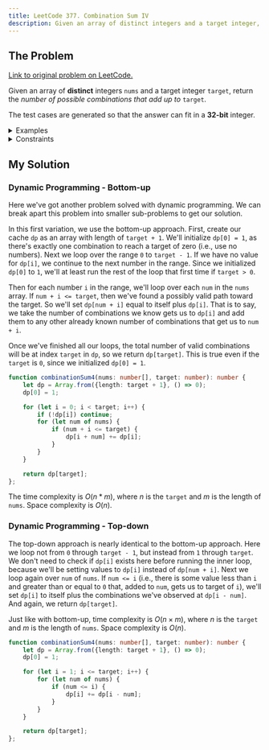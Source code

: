 ```yaml
---
title: LeetCode 377. Combination Sum IV
description: Given an array of distinct integers and a target integer, return the number of possible combinations that add up to target.
---
```


## The Problem

[Link to original problem on LeetCode.](https://leetcode.com/problems/combination-sum-iv/)

Given an array of **distinct** integers `nums` and a target integer `target`, return the _number of possible combinations that add up to_ `target`.

The test cases are generated so that the answer can fit in a **32-bit** integer.

<details>
<summary>Examples</summary>

Example 1:

```
Input: nums = [1,2,3], target = 4
Output: 7
Explanation:
The possible combination ways are:
(1, 1, 1, 1)
(1, 1, 2)
(1, 2, 1)
(1, 3)
(2, 1, 1)
(2, 2)
(3, 1)
Note that different sequences are counted as different combinations.
```

Example 2:

```
Input: nums = [9], target = 3
Output: 0
```
</details>

<details>
<summary>Constraints</summary>


- `1 <= nums.length <= 200`
- `1 <= nums[i] <= 1000`
- All the elements of `nums` are **unique**.
- `1 <= target <= 1000`

</details>

## My Solution

### Dynamic Programming - Bottom-up

Here we've got another problem solved with dynamic programming. We can break apart this problem into smaller sub-problems to get our solution.

In this first variation, we use the bottom-up approach. First, create our cache `dp` as an array with length of `target + 1`. We'll initialize `dp[0] = 1`, as there's exactly one combination to reach a target of zero (i.e., use no numbers). Next we loop over the range `0` to `target - 1`. If we have no value for `dp[i]`, we continue to the next number in the range. Since we initialized `dp[0]` to `1`, we'll at least run the rest of the loop that first time if `target > 0`.

Then for each number `i` in the range, we'll loop over each `num` in the `nums` array. If `num + i <= target`, then we've found a possibly valid path toward the target. So we'll set `dp[num + i]` equal to itself plus `dp[i]`. That is to say, we take the number of combinations we know gets us to `dp[i]` and add them to any other already known number of combinations that get us to `num + i`.

Once we've finished all our loops, the total number of valid combinations will be at index `target` in `dp`, so we return `dp[target]`. This is true even if the `target` is `0`, since we initialized `dp[0] = 1`.

```typescript
function combinationSum4(nums: number[], target: number): number {
	let dp = Array.from({length: target + 1}, () => 0);
	dp[0] = 1;

	for (let i = 0; i < target; i++) {
		if (!dp[i]) continue;
		for (let num of nums) {
			if (num + i <= target) {
				dp[i + num] += dp[i];
			}
		}
	}

	return dp[target];
};
```

The time complexity is $O(n * m)$, where $n$ is the `target` and $m$ is the length of `nums`. Space complexity is $O(n)$.

### Dynamic Programming - Top-down

The top-down approach is nearly identical to the bottom-up approach. Here we loop not from `0` through `target - 1`, but instead from `1` through `target`. We don't need to check if `dp[i]` exists here before running the inner loop, because we'll be setting values to `dp[i]` instead of `dp[num + i]`. Next we loop again over `num` of `nums`. If `num <= i` (i.e., there is some value less than `i` and greater than or equal to `0` that, added to `num`, gets us to target of `i`), we'll set `dp[i]` to itself plus the combinations we've observed at `dp[i - num]`. And again, we return `dp[target]`.

Just like with bottom-up, time complexity is $O(n \times m)$, where $n$ is the `target` and $m$ is the length of `nums`. Space complexity is $O(n)$.

```typescript
function combinationSum4(nums: number[], target: number): number {
	let dp = Array.from({length: target + 1}, () => 0);
	dp[0] = 1;

	for (let i = 1; i <= target; i++) {
		for (let num of nums) {
			if (num <= i) {
				dp[i] += dp[i - num];
			}
		}
	}

	return dp[target];
};
```